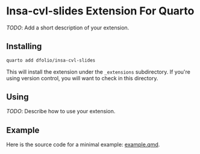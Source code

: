 # Insa-cvl-slides Extension For Quarto

_TODO_: Add a short description of your extension.

## Installing


```bash
quarto add dfolio/insa-cvl-slides
```

This will install the extension under the `_extensions` subdirectory.
If you're using version control, you will want to check in this directory.

## Using

_TODO_: Describe how to use your extension.

## Example

Here is the source code for a minimal example: [example.qmd](example.qmd).

